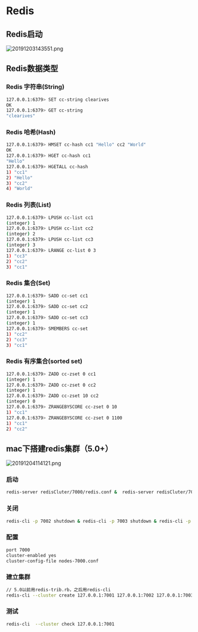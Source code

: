 # Redis

## Redis启动
![20191203143551.png](https://i.loli.net/2019/12/03/xo9GiJPHMskTfUj.png)

## Redis数据类型
### Redis 字符串(String)
```bash
127.0.0.1:6379> SET cc-string clearives
OK
127.0.0.1:6379> GET cc-string
"clearives"
```
### Redis 哈希(Hash)
```bash
127.0.0.1:6379> HMSET cc-hash cc1 "Hello" cc2 "World"
OK
127.0.0.1:6379> HGET cc-hash cc1
"Hello"
127.0.0.1:6379> HGETALL cc-hash
1) "cc1"
2) "Hello"
3) "cc2"
4) "World"
```

### Redis 列表(List)
```bash
127.0.0.1:6379> LPUSH cc-list cc1
(integer) 1
127.0.0.1:6379> LPUSH cc-list cc2
(integer) 2
127.0.0.1:6379> LPUSH cc-list cc3
(integer) 3
127.0.0.1:6379> LRANGE cc-list 0 3
1) "cc3"
2) "cc2"
3) "cc1"
```

### Redis 集合(Set)
```bash
127.0.0.1:6379> SADD cc-set cc1
(integer) 1
127.0.0.1:6379> SADD cc-set cc2
(integer) 1
127.0.0.1:6379> SADD cc-set cc3
(integer) 1
127.0.0.1:6379> SMEMBERS cc-set
1) "cc2"
2) "cc3"
3) "cc1"
```

### Redis 有序集合(sorted set)
```bash
127.0.0.1:6379> ZADD cc-zset 0 cc1
(integer) 1
127.0.0.1:6379> ZADD cc-zset 0 cc2
(integer) 1
127.0.0.1:6379> ZADD cc-zset 10 cc2
(integer) 0
127.0.0.1:6379> ZRANGEBYSCORE cc-zset 0 10
1) "cc1"
127.0.0.1:6379> ZRANGEBYSCORE cc-zset 0 1100
1) "cc1"
2) "cc2"
```

## mac下搭建redis集群（5.0+）
![20191204114121.png](https://i.loli.net/2019/12/04/FDsHMnWfwjhEYdA.png)

### 启动
```bash
redis-server redisCluter/7000/redis.conf &  redis-server redisCluter/7001/redis.conf &  redis-server redisCluter/7002/redis.conf &  redis-server redisCluter/7003/redis.conf &  redis-server redisCluter/7004/redis.conf &  redis-server redisCluter/7005/redis.conf
```

### 关闭
```bash
redis-cli -p 7002 shutdown & redis-cli -p 7003 shutdown & redis-cli -p 7004 shutdown 
```

### 配置
```bash
port 7000
cluster-enabled yes
cluster-config-file nodes-7000.conf
```

### 建立集群
```bash
// 5.0以前用redis-trib.rb，之后用redis-cli
redis-cli --cluster create 127.0.0.1:7001 127.0.0.1:7002 127.0.0.1:7003 127.0.0.1:7004 127.0.0.1:7005 127.0.0.1:7006 --cluster-replicas 1
```

### 测试
```bash
redis-cli  --cluster check 127.0.0.1:7001
```